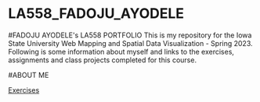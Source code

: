 # LA558_FADOJU_AYODELE
#FADOJU AYODELE's LA558 PORTFOLIO
This is my repository for the Iowa State University Web Mapping and Spatial Data Visualization - Spring 2023. 
Following is some information about myself and links to the exercises, assignments and class projects completed for this course.

#ABOUT ME

[Exercises](Exercises/Ex2b_Map.JPG)
